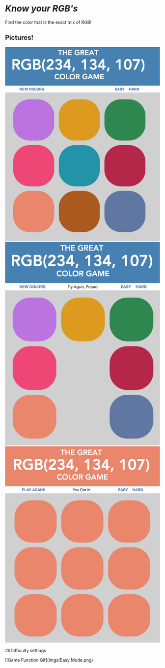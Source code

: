 # _Know your RGB's_

Find the color that is the exact mix of RGB!

## Pictures!

![Game Function Gif](imgs/Start.png)
![Game Function Gif](imgs/In-progress.png)
![Game Function Gif](imgs/Finish.png)

##Difficulty settings

![Game Function Gif](imgs/Easy Mode.png)
